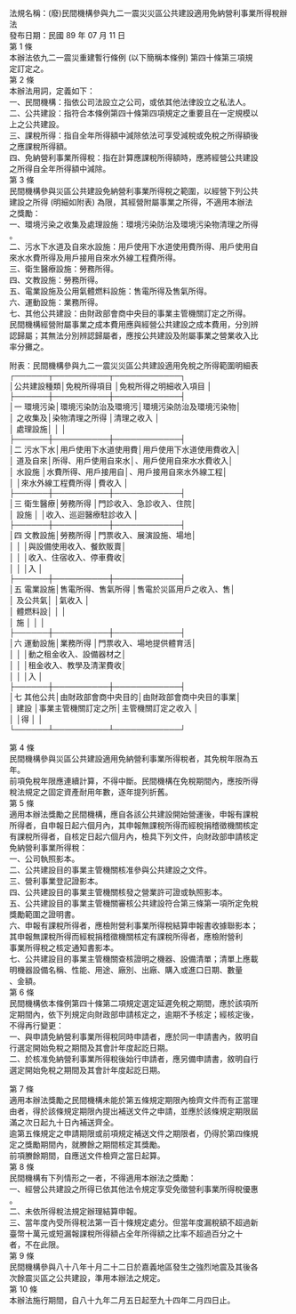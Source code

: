 法規名稱：(廢)民間機構參與九二一震災災區公共建設適用免納營利事業所得稅辦法  
發布日期：民國 89 年 07 月 11 日  
第 1 條  
本辦法依九二一震災重建暫行條例 (以下簡稱本條例) 第四十條第三項規  
定訂定之。  
第 2 條  
本辦法用詞，定義如下：  
一、民間機構：指依公司法設立之公司，或依其他法律設立之私法人。  
二、公共建設：指符合本條例第四十條第四項規定之重要且在一定規模以  
上之公共建設。  
三、課稅所得：指自全年所得額中減除依法可享受減稅或免稅之所得額後  
之應課稅所得額。  
四、免納營利事業所得稅：指在計算應課稅所得額時，應將經營公共建設  
之所得自全年所得額中減除。  
第 3 條  
民間機構參與災區公共建設免納營利事業所得稅之範圍，以經營下列公共  
建設之所得 (明細如附表) 為限，其經營附屬事業之所得，不適用本辦法  
之獎勵：  
一、環境污染之收集及處理設施：環境污染防治及環境污染物清理之所得  
。  
二、污水下水道及自來水設施：用戶使用下水道使用費所得、用戶使用自  
來水水費所得及用戶接用自來水外線工程費所得。  
三、衛生醫療設施：勞務所得。  
四、文教設施：勞務所得。  
五、電業設施及公用氣體燃料設施：售電所得及售氣所得。  
六、運動設施：業務所得。  
七、其他公共建設：由財政部會商中央目的事業主管機關訂定之所得。  
民間機構經營附屬事業之成本費用應與經營公共建設之成本費用，分別辨  
認歸屬；其無法分別辨認歸屬者，應按公共建設及附屬事業之營業收入比  
率分攤之。  


附表：民間機構參與九二一震災災區公共建設適用免稅之所得範圍明細表  
┌──────┬──────────┬────────────┐  
│公共建設種類│免稅所得項目 │免稅所得之明細收入項目 │  
├──────┼──────────┼────────────┤  
│一 環境污染│環境污染防治及環境污│環境污染防治及環境污染物│  
│ 之收集及│染物清理之所得 │清理之收入 │  
│ 處理設施│ │ │  
├──────┼──────────┼────────────┤  
│二 污水下水│用戶使用下水道使用費│用戶使用下水道使用費收入│  
│ 道及自來│所得、用戶使用自來水│、用戶使用自來水水費收入│  
│ 水設施 │水費所得、用戶接用自│、用戶接用自來水外線工程│  
│ │來水外線工程費所得 │費收入 │  
├──────┼──────────┼────────────┤  
│三 衛生醫療│勞務所得 │門診收入、急診收入、住院│  
│ 設施 │ │收入、巡迴醫療駐診收入 │  
├──────┼──────────┼────────────┤  
│四 文教設施│勞務所得 │門票收入、展演設施、場地│  
│ │ │與設備使用收入、餐飲販賣│  
│ │ │收入、住宿收入、停車費收│  
│ │ │入 │  
├──────┼──────────┼────────────┤  
│五 電業設施│售電所得、售氣所得 │售電於災區用戶之收入、售│  
│ 及公共氣│ │氣收入 │  
│ 體燃料設│ │ │  
│ 施 │ │ │  
├──────┼──────────┼────────────┤  
│六 運動設施│業務所得 │門票收入、場地提供體育活│  
│ │ │動之租金收入、設備器材之│  
│ │ │租金收入、教學及清潔費收│  
│ │ │入 │  
├──────┼──────────┼────────────┤  
│七 其他公共│由財政部會商中央目的│由財政部會商中央目的事業│  
│ 建設 │事業主管機關訂定之所│主管機關訂定之收入 │  
│ │得 │ │  
└──────┴──────────┴────────────┘  


第 4 條  
民間機構參與災區公共建設適用免納營利事業所得稅者，其免稅年限為五  
年。  
前項免稅年限應連續計算，不得中斷。民間機構在免稅期間內，應按所得  
稅法規定之固定資產耐用年數，逐年提列折舊。  
第 5 條  
適用本辦法獎勵之民間機構，應自各該公共建設開始營運後，申報有課稅  
所得者，自申報日起六個月內，其申報無課稅所得而經稅捐稽徵機關核定  
有課稅所得者，自核定日起六個月內，檢具下列文件，向財政部申請核定  
免納營利事業所得稅：  
一、公司執照影本。  
二、公共建設目的事業主管機關核准參與公共建設之文件。  
三、營利事業登記證影本。  
四、公共建設目的事業主管機關核發之營業許可證或執照影本。  
五、公共建設目的事業主管機關審核公共建設符合第三條第一項所定免稅  
獎勵範圍之證明書。  
六、申報有課稅所得者，應檢附營利事業所得稅結算申報書收據聯影本；  
其申報無課稅所得而經稅捐稽徵機關核定有課稅所得者，應檢附營利  
事業所得稅之核定通知書影本。  
七、公共建設目的事業主管機關查核證明之機器、設備清單；清單上應載  
明機器設備名稱、性能、用途、廠別、出廠、購入或進口日期、數量  
、金額。  
第 6 條  
民間機構依本條例第四十條第二項規定選定延遲免稅之期間，應於該項所  
定期間內，依下列規定向財政部申請核定之，逾期不予核定；經核定後，  
不得再行變更：  
一、與申請免納營利事業所得稅同時申請者，應於同一申請書內，敘明自  
行選定開始免稅之期間及其會計年度起訖日期。  
二、於核准免納營利事業所得稅後始行申請者，應另備申請書，敘明自行  
選定開始免稅之期間及其會計年度起訖日期。  


第 7 條  
適用本辦法獎勵之民間機構未能於第五條規定期限內檢齊文件而有正當理  
由者，得於該條規定期限內提出補送文件之申請，並應於該條規定期限屆  
滿之次日起九十日內補送齊全。  
逾第五條規定之申請期限或前項規定補送文件之期限者，仍得於第四條規  
定之獎勵期間內，就賸餘之期間核定其獎勵。  
前項賸餘期間，自應送文件檢齊之當日起算。  
第 8 條  
民間機構有下列情形之一者，不得適用本辦法之獎勵：  
一、經營公共建設之所得已依其他法令規定享受免徵營利事業所得稅優惠  
。  
二、未依所得稅法規定辦理結算申報。  
三、當年度內受所得稅法第一百十條規定處分。但當年度漏稅額不超過新  
臺幣十萬元或短漏報課稅所得額占全年所得額之比率不超過百分之十  
者，不在此限。  
第 9 條  
民間機構參與八十八年十月二十二日於嘉義地區發生之強烈地震及其後各  
次餘震災區之公共建設，準用本辦法之規定。  
第 10 條  
本辦法施行期間，自八十九年二月五日起至九十四年二月四日止。  


